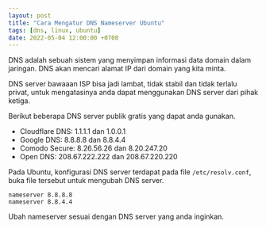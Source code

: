 ```yaml
---
layout: post
title: "Cara Mengatur DNS Nameserver Ubuntu"
tags: [dns, linux, ubuntu]
date: 2022-05-04 12:00:00 +0700
---
```


DNS adalah sebuah sistem yang menyimpan informasi data domain dalam jaringan. DNS akan mencari alamat IP dari domain yang kita minta.

DNS server bawaaan ISP bisa jadi lambat, tidak stabil dan tidak terlalu privat, untuk mengatasinya anda dapat menggunakan DNS server dari pihak ketiga.

Berikut beberapa DNS server publik gratis yang dapat anda gunakan.

* Cloudflare DNS:   1.1.1.1 dan 1.0.0.1
* Google DNS:   8.8.8.8 dan 8.8.4.4
* Comodo Secure:   8.26.56.26 dan 8.20.247.20
* Open DNS:  208.67.222.222 dan 208.67.220.220

Pada Ubuntu, konfigurasi DNS server terdapat pada file `/etc/resolv.conf`, buka file tersebut untuk mengubah DNS server.

```
nameserver 8.8.8.8
nameserver 8.8.4.4
```

Ubah nameserver sesuai dengan DNS server yang anda inginkan.
